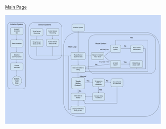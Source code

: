 [Main Page](../Title.md)<br><br>
![Alt text](https://raw.githubusercontent.com/314-grp-301/314-grp-301.github.io/main/docs/assets/images/07-Software%20Proposal.png)
